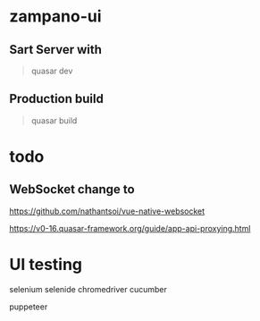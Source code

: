 # zampano-ui

## Sart Server with
> quasar dev

## Production build
> quasar build

# todo

## WebSocket change to
https://github.com/nathantsoi/vue-native-websocket


https://v0-16.quasar-framework.org/guide/app-api-proxying.html

# UI testing

selenium
selenide
chromedriver
cucumber

puppeteer
